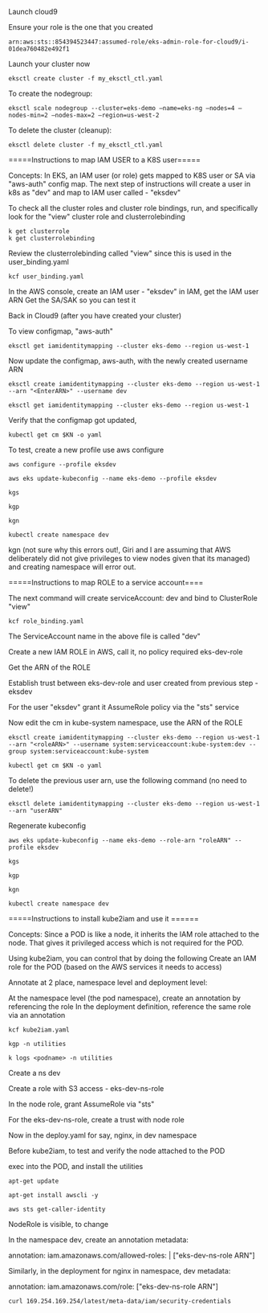 Launch cloud9

Ensure your role is the one that you created 

    arn:aws:sts::854394523447:assumed-role/eks-admin-role-for-cloud9/i-01dea760482e492f1

Launch your cluster now

    eksctl create cluster -f my_eksctl_ctl.yaml

 To create the nodegroup:

    eksctl scale nodegroup --cluster=eks-demo —name=eks-ng —nodes=4 —nodes-min=2 —nodes-max=2 —region=us-west-2
 
 To delete the cluster (cleanup):

    eksctl delete cluster -f my_eksctl_ctl.yaml




=====Instructions to map IAM USER to a K8S user=====

Concepts: In EKS, an IAM user (or role) gets mapped to K8S user or SA via "aws-auth" config map.  The next step of instructions will create a user in k8s as "dev" and map to IAM user called - "eksdev"

To check all the cluster roles and cluster role bindings, run, and specifically look for the "view" cluster role and clusterrolebinding

    k get clusterrole
    k get clusterrolebinding

Review the clusterrolebinding called "view" since this is used in the user_binding.yaml

    kcf user_binding.yaml
    
In the AWS console, create an IAM user - "eksdev" in IAM, get the IAM user ARN
Get the SA/SAK so you can test it

Back in Cloud9 (after you have created your cluster)

To view configmap, "aws-auth"

    eksctl get iamidentitymapping --cluster eks-demo --region us-west-1

Now update the configmap, aws-auth, with the newly created username ARN

    eksctl create iamidentitymapping --cluster eks-demo --region us-west-1 --arn "<EnterARN>" --username dev

    eksctl get iamidentitymapping --cluster eks-demo --region us-west-1

Verify that the configmap got updated,

    kubectl get cm $KN -o yaml

To test,
create a new profile use aws configure

    aws configure --profile eksdev

    aws eks update-kubeconfig --name eks-demo --profile eksdev

    kgs

    kgp

    kgn

    kubectl create namespace dev

kgn (not sure why this errors out!, Giri and I are assuming that AWS deliberately did not give privileges to view nodes given that its managed) and creating namespace will error out.



=====Instructions to map ROLE to a service account====

The next command will create serviceAccount: dev and bind to ClusterRole "view"

    kcf role_binding.yaml

The ServiceAccount name in the above file is called "dev"

Create a new IAM ROLE in AWS, call it, no policy required
    eks-dev-role

Get the ARN of the ROLE

Establish trust between eks-dev-role and user created from previous step - eksdev

For the user "eksdev" grant it AssumeRole policy via the "sts" service

Now edit the cm in kube-system namespace, use the ARN of the ROLE

    eksctl create iamidentitymapping --cluster eks-demo --region us-west-1 --arn "<roleARN>" --username system:serviceaccount:kube-system:dev --group system:serviceaccount:kube-system

    kubectl get cm $KN -o yaml    

To delete the previous user arn, use the following command (no need to delete!)
    
    eksctl delete iamidentitymapping --cluster eks-demo --region us-west-1 --arn "userARN"

Regenerate kubeconfig

    aws eks update-kubeconfig --name eks-demo --role-arn "roleARN" --profile eksdev

    kgs

    kgp

    kgn

    kubectl create namespace dev




=====Instructions to install kube2iam and use it ======

Concepts: Since a POD is like a node, it inherits the IAM role attached to the node.  That gives it privileged access which is not required for the POD.

Using kube2iam, you can control that by doing the following
Create an IAM role for the POD (based on the AWS services it needs to access)

Annotate at 2 place, namespace level and deployment level:

At the namespace level (the pod namespace), create an annotation by referencing the role
In the deployment definition, reference the same role via an annotation

    kcf kube2iam.yaml

    kgp -n utilities

    k logs <podname> -n utilities

Create a ns dev

Create a role with S3 access - eks-dev-ns-role

In the node role, grant AssumeRole via "sts"

For the eks-dev-ns-role, create a trust with node role

Now in the deploy.yaml for say, nginx, in dev namespace

Before kube2iam, to test and verify the node attached to the POD

exec into the POD, and install the utilities

    apt-get update

    apt-get install awscli -y

    aws sts get-caller-identity

NodeRole is visible, to change

In the namespace dev, create an annotation
metadata:

   annotation:
     iam.amazonaws.com/allowed-roles: |
      ["eks-dev-ns-role ARN"]

Similarly, in the deployment for nginx in namespace, dev
metadata:

   annotation:
     iam.amazonaws.com/role: ["eks-dev-ns-role ARN"]

    curl 169.254.169.254/latest/meta-data/iam/security-credentials








